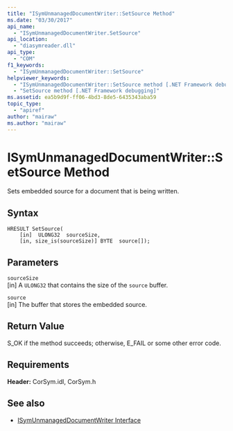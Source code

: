 ```yaml
---
title: "ISymUnmanagedDocumentWriter::SetSource Method"
ms.date: "03/30/2017"
api_name: 
  - "ISymUnmanagedDocumentWriter.SetSource"
api_location: 
  - "diasymreader.dll"
api_type: 
  - "COM"
f1_keywords: 
  - "ISymUnmanagedDocumentWriter::SetSource"
helpviewer_keywords: 
  - "ISymUnmanagedDocumentWriter::SetSource method [.NET Framework debugging]"
  - "SetSource method [.NET Framework debugging]"
ms.assetid: ea5b9d9f-ff06-4bd3-8de5-6435343aba59
topic_type: 
  - "apiref"
author: "mairaw"
ms.author: "mairaw"
---
```

# ISymUnmanagedDocumentWriter::SetSource Method
Sets embedded source for a document that is being written.  
  
## Syntax  
  
```  
HRESULT SetSource(  
    [in]  ULONG32  sourceSize,  
    [in, size_is(sourceSize)] BYTE  source[]);  
```  
  
## Parameters  
 `sourceSize`  
 [in] A `ULONG32` that contains the size of the `source` buffer.  
  
 `source`  
 [in] The buffer that stores the embedded source.  
  
## Return Value  
 S_OK if the method succeeds; otherwise, E_FAIL or some other error code.  
  
## Requirements  
 **Header:** CorSym.idl, CorSym.h  
  
## See also
- [ISymUnmanagedDocumentWriter Interface](../../../../docs/framework/unmanaged-api/diagnostics/isymunmanageddocumentwriter-interface.md)
